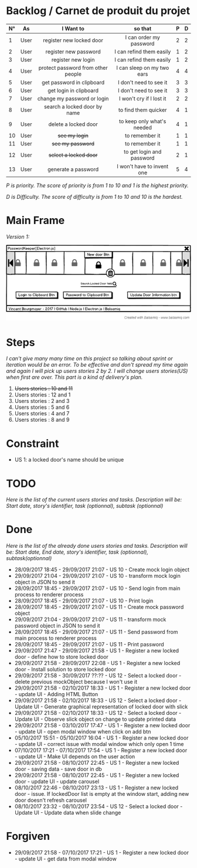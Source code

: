 # Backlog / Carnet de produit du projet


| N° |  As  |        I Want to                   | so that                    | P | D |
|:---|------|:----------------------------------:|:--------------------------:|---|---|
|  1 | User | register new locked door           | I can order my password    | 2 | 2 |
|  2 | User | register new password              | I can refind them easily   | 1 | 2 |
|  3 | User | register new login                 | I can refind them easily   | 1 | 2 |
|  4 | User | protect password from other people | I can sleep on my two ears | 4 | 4 |
|  5 | User | get password in clipboard          | I don't need to see it     | 3 | 3 |
|  6 | User | get login in clipboard             | I don't need to see it     | 3 | 3 |
|  7 | User | change my password or login        | I won't cry if I lost it   | 2 | 2 |
|  8 | User | search a locked door by name       | to find them quicker       | 4 | 1 |
|  9 | User | delete a locked door               | to keep only what's needed | 4 | 1 |
| 10 | User | ~~see my login~~                   | to remember it             | 1 | 1 |
| 11 | User | ~~see my password~~                | to remember it             | 1 | 1 |
| 12 | User | ~~select a locked door~~           | to get login and password  | 2 | 1 |
| 13 | User | generate a password                | I won't have to invent one | 5 | 4 |



_P is priority. The score of priority is from 1 to 10 and 1 is the highest priority._

_D is Difficulty. The score of difficulty is from 1 to 10 and 10 is the hardest._

# Main Frame 
_Version 1:_

![alt text](https://github.com/vince-bourgmayer/electron-test/blob/master/project-management/img/mainFrame-v1.png "Just an idea")


# Steps
_I can't give many many time on this project so talking about sprint or iteration would be an error.
To be effective and don't spread my time again and again I will pick up users stories 2 by 2.
I will change users stories(US) when first are over. This part is a kind of delivery's plan._

 1. ~~Users stories : 10 and 11~~
 2. Users stories : 12 and 1
 3. Users stories : 2 and 3
 4. Users stories : 5 and 6
 5. Users stories : 4 and 7
 6. Users stories : 8 and 9


# Constraint
 + US 1: a locked door's name should be unique

# TODO
_Here is the list of the current users stories and tasks.
Description will be: Start date, story's identifier, task (optionnal), subtask (optionnal)_




# Done
_Here is the list of the already done users stories and tasks.
Description will be: Start date, End date, story's identifier, task (optionnal), subtask(optionnal)_

 + 28/09/2017 18:45 - 29/09/2017 21:07 - US 10 - Create mock login object
 + 29/09/2017 21:04 - 29/09/2017 21:07 - US 10 - transform mock login object in JSON to send it
 + 28/09/2017 18:45 - 29/09/2017 21:07 - US 10 - Send login from main process to renderer process
 + 28/09/2017 18:45 - 29/09/2017 21:07 - US 10 - Print login
 + 28/09/2017 18:45 - 29/09/2017 21:07 - US 11 - Create mock password object
 + 29/09/2017 21:04 - 29/09/2017 21:07 - US 11 - transform mock password object in JSON to send it
 + 28/09/2017 18:45 - 29/09/2017 21:07 - US 11 - Send password from main process to renderer process
 + 28/09/2017 18:45 - 29/09/2017 21:07 - US 11 - Print password
 + 29/09/2017 21:47 - 29/09/2017 21:58 - US 1 - Register a new locked door - define how to store locked door
 + 29/09/2017 21:58 - 29/09/2017 22:08 - US 1 - Register a new locked door - Install solution to store locked door
 + 29/09/2017 21:58 - 30/09/2017 ??:?? - US 12 - Select a locked door - delete previous mockObject because I won't use it
 + 29/09/2017 21:58 - 02/10/2017 18:33 - US 1 - Register a new locked door - update UI - Adding HTML Button
 + 29/09/2017 21:58 - 02/10/2017 18:33 - US 12 - Select a locked door - Update UI - Generate graphical representation of locked door with slick
 + 29/09/2017 21:58 - 02/10/2017 18:33 - US 12 - Select a locked door - Update UI - Observe slick object on change to update printed data
 + 29/09/2017 21:58 - 03/10/2017 17:47 - US 1 - Register a new locked door - update UI - open modal window when click on add btn
 + 05/10/2017 15:51 - 05/10/2017 16:04 - US 1 - Register a new locked door - update UI - correct issue with modal window which only open 1 time
 + 07/10/2017 17:21 - 07/10/2017 17:54 - US 1 - Register a new locked door - update UI - Make UI depends on the user action
 + 29/09/2017 21:58 - 08/10/2017 22:45 - US 1 - Register a new locked door - saving data - save door in db
 + 29/09/2017 21:58 - 08/10/2017 22:45 - US 1 - Register a new locked door - update UI - update carousel
 + 08/10/2017 22:46 - 08/10/2017 23:13 - US 1 - Register a new locked door - issue. If lockedDoor list is empty at the window start, adding new door doesn't refresh carousel
 + 08/10/2017 23:32 - 08/10/2017 23:54 - US 12 - Select a locked door - Update UI - Update data when slide change



# Forgiven
 + 29/09/2017 21:58 - 07/10/2017 17:21 - US 1 - Register a new locked door - update UI - get data from modal window